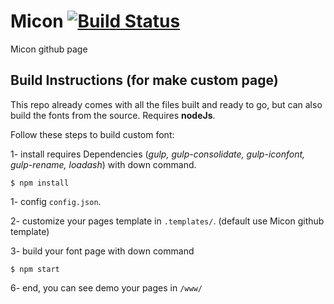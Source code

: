 # Micon [![Build Status](https://travis-ci.org/xtoolkit/Micon.svg?branch=gh-pages)](https://travis-ci.org/xtoolkit/Micon)

Micon github page

## Build Instructions (for make custom page)

This repo already comes with all the files built and ready to go, but can also build the fonts from the source. Requires **nodeJs**.

Follow these steps to build custom font:

1- install requires Dependencies (_gulp, gulp-consolidate, gulp-iconfont, gulp-rename, loadash_) with down command.<br>

```
$ npm install
```

1- config `config.json`.

2- customize your pages template in `.templates/`. (default use Micon github template)

3- build your font page with down command

```
$ npm start
```

6- end, you can see demo your pages in `/www/`
